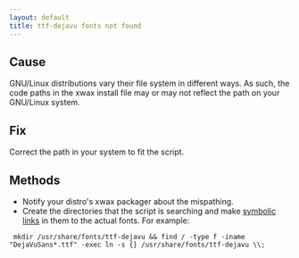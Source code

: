```yaml
---
layout: default
title: ttf-dejavu fonts not found
---
```

## Cause
GNU/Linux distributions vary their file system in different ways. As such, the code paths in the xwax install file may or may not reflect the path on your GNU/Linux system.

## Fix
Correct the path in your system to fit the script.

## Methods

  - Notify your distro's xwax packager about the mispathing.
  - Create the directories that the script is searching and make [symbolic links](http://en.wikipedia.org/wiki/Symbolic_link) in them to the actual fonts. For example:

```
 mkdir /usr/share/fonts/ttf-dejavu && find / -type f -iname "DejaVuSans*.ttf" -exec ln -s {} /usr/share/fonts/ttf-dejavu \\;
```

